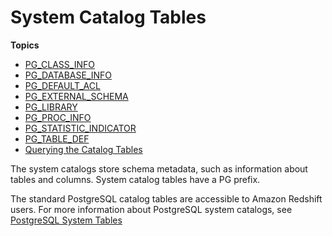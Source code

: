 # System Catalog Tables<a name="c_intro_catalog_views"></a>

**Topics**
+ [PG\_CLASS\_INFO](r_PG_CLASS_INFO.md)
+ [PG\_DATABASE\_INFO](r_PG_DATABASE_INFO.md)
+ [PG\_DEFAULT\_ACL](r_PG_DEFAULT_ACL.md)
+ [PG\_EXTERNAL\_SCHEMA](r_PG_EXTERNAL_SCHEMA.md)
+ [PG\_LIBRARY](r_PG_LIBRARY.md)
+ [PG\_PROC\_INFO](r_PG_PROC_INFO.md)
+ [PG\_STATISTIC\_INDICATOR](r_PG_STATISTIC_INDICATOR.md)
+ [PG\_TABLE\_DEF](r_PG_TABLE_DEF.md)
+ [Querying the Catalog Tables](c_join_PG.md)

The system catalogs store schema metadata, such as information about tables and columns\. System catalog tables have a PG prefix\.

The standard PostgreSQL catalog tables are accessible to Amazon Redshift users\. For more information about PostgreSQL system catalogs, see [PostgreSQL System Tables](https://www.postgresql.org/docs/8.0/static/catalogs.html#CATALOGS-OVERVIEW) 